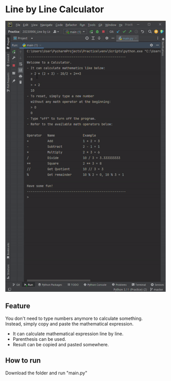 # Line by Line Calculator

<img src="./Line by Line Calculator.gif" alt="Line by Line Calculator - result gif">

## Feature

You don't need to type numbers anymore to calculate something.<br>
Instead, simply copy and paste the mathematical expression.

- It can calculate mathematical expression line by line.
- Parenthesis can be used.
- Result can be copied and pasted somewhere.

## How to run

Download the folder and run "main.py"